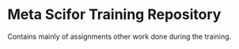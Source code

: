 # Meta Scifor Training Repository
Contains mainly of assignments other work done during the training.
